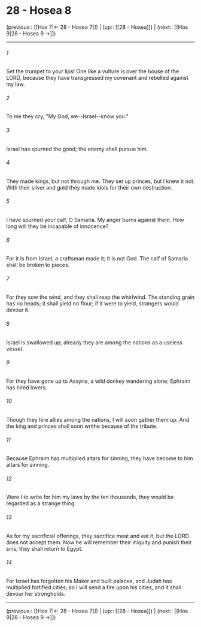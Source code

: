 # 28 - Hosea 8

(previous:: [[Hos 7|← 28 - Hosea 7]]) | (up:: [[28 - Hosea]]) | (next:: [[Hos 9|28 - Hosea 9 →]])

***


###### 1 
Set the trumpet to your lips! One like a vulture is over the house of the LORD, because they have transgressed my covenant and rebelled against my law. 

###### 2 
To me they cry, "My God, we--Israel--know you." 

###### 3 
Israel has spurned the good; the enemy shall pursue him. 

###### 4 
They made kings, but not through me. They set up princes, but I knew it not. With their silver and gold they made idols for their own destruction. 

###### 5 
I have spurned your calf, O Samaria. My anger burns against them. How long will they be incapable of innocence? 

###### 6 
For it is from Israel; a craftsman made it; it is not God. The calf of Samaria shall be broken to pieces. 

###### 7 
For they sow the wind, and they shall reap the whirlwind. The standing grain has no heads; it shall yield no flour; if it were to yield, strangers would devour it. 

###### 8 
Israel is swallowed up; already they are among the nations as a useless vessel. 

###### 9 
For they have gone up to Assyria, a wild donkey wandering alone; Ephraim has hired lovers. 

###### 10 
Though they hire allies among the nations, I will soon gather them up. And the king and princes shall soon writhe because of the tribute. 

###### 11 
Because Ephraim has multiplied altars for sinning, they have become to him altars for sinning. 

###### 12 
Were I to write for him my laws by the ten thousands, they would be regarded as a strange thing. 

###### 13 
As for my sacrificial offerings, they sacrifice meat and eat it, but the LORD does not accept them. Now he will remember their iniquity and punish their sins; they shall return to Egypt. 

###### 14 
For Israel has forgotten his Maker and built palaces, and Judah has multiplied fortified cities; so I will send a fire upon his cities, and it shall devour her strongholds.

***

(previous:: [[Hos 7|← 28 - Hosea 7]]) | (up:: [[28 - Hosea]]) | (next:: [[Hos 9|28 - Hosea 9 →]])
